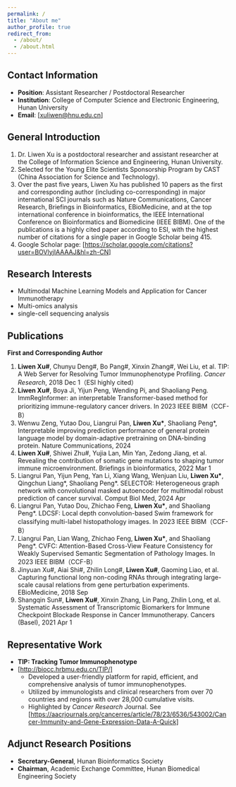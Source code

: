 ```yaml
---
permalink: /
title: "About me"
author_profile: true
redirect_from: 
  - /about/
  - /about.html
---
```


## Contact Information
- **Position**: Assistant Researcher / Postdoctoral Researcher
- **Institution**: College of Computer Science and Electronic Engineering, Hunan University
- **Email**: [xuliwen@hnu.edu.cn]


## General Introduction
1. Dr. Liwen Xu is a postdoctoral researcher and assistant researcher at the College of Information Science and Engineering, Hunan University. 
1. Selected for the Young Elite Scientists Sponsorship Program by CAST (China Association for Science and Technology).
1. Over the past five years, Liwen Xu has published 10 papers as the first and corresponding author (including co-corresponding) in major international SCI journals such as Nature Communications, Cancer Research, Briefings in Bioinformatics, EBioMedicine, and at the top international conference in bioinformatics, the IEEE International Conference on Bioinformatics and Biomedicine (IEEE BIBM). One of the publications is a highly cited paper according to ESI, with the highest number of citations for a single paper in Google Scholar being 415.
1. Google Scholar page: [https://scholar.google.com/citations?user=BOVlyjIAAAAJ&hl=zh-CN]


## Research Interests
- Multimodal Machine Learning Models and Application for Cancer Immunotherapy
- Multi-omics analysis
- single-cell sequencing analysis


## Publications
**First and Corresponding Author**  
1. **Liwen Xu#**, Chunyu Deng#, Bo Pang#, Xinxin Zhang#, Wei Liu, et al. TIP: A Web Server for Resolving Tumor Immunophenotype Profiling. *Cancer Research*, 2018 Dec 1（ESI highly cited）
1. **Liwen Xu#**, Boya Ji, Yijun Peng, Wending Pi, and Shaoliang Peng. ImmRegInformer: an interpretable Transformer-based method for prioritizing immune-regulatory cancer drivers. In 2023 IEEE BIBM（CCF-B）
1. Wenwu Zeng, Yutao Dou, Liangrui Pan, **Liwen Xu\***, Shaoliang Peng*, Interpretable improving prediction performance of general protein language model by domain-adaptive pretraining on DNA-binding protein. Nature Communications, 2024
1. **Liwen Xu#**, Shiwei Zhu#, Yujia Lan, Min Yan, Zedong Jiang, et al. Revealing the contribution of somatic gene mutations to shaping tumor immune microenvironment. Briefings in bioinformatics, 2022 Mar 1
1. Liangrui Pan, Yijun Peng, Yan Li, Xiang Wang, Wenjuan Liu, **Liwen Xu\***, Qingchun Liang*, Shaoliang Peng*. SELECTOR: Heterogeneous graph network with convolutional masked autoencoder for multimodal robust prediction of cancer survival. Comput Biol Med, 2024 Apr
1. Liangrui Pan, Yutao Dou, Zhichao Feng, **Liwen Xu\***, and Shaoliang Peng*. LDCSF: Local depth convolution-based Swim framework for classifying multi-label histopathology images. In 2023 IEEE BIBM（CCF-B）
1. Liangrui Pan, Lian Wang, Zhichao Feng, **Liwen Xu\***, and Shaoliang Peng*. CVFC: Attention-Based Cross-View Feature Consistency for Weakly Supervised Semantic Segmentation of Pathology Images. In 2023 IEEE BIBM（CCF-B）
1. Jinyuan Xu#, Aiai Shi#, Zhilin Long#, **Liwen Xu#**, Gaoming Liao, et al. Capturing functional long non-coding RNAs through integrating large-scale causal relations from gene perturbation experiments. EBioMedicine, 2018 Sep
1. Shangqin Sun#, **Liwen Xu#**, Xinxin Zhang, Lin Pang, Zhilin Long, et al. Systematic Assessment of Transcriptomic Biomarkers for Immune Checkpoint Blockade Response in Cancer Immunotherapy. Cancers (Basel), 2021 Apr 1

## Representative Work
- **TIP: Tracking Tumor Immunophenotype**
- [http://biocc.hrbmu.edu.cn/TIP/]
  - Developed a user-friendly platform for rapid, efficient, and comprehensive analysis of tumor immunophenotypes.
  - Utilized by immunologists and clinical researchers from over 70 countries and regions with over 28,000 cumulative visits.
  - Highlighted by *Cancer Research* Journal. See [https://aacrjournals.org/cancerres/article/78/23/6536/543002/Cancer-Immunity-and-Gene-Expression-Data-A-Quick]

## Adjunct Research Positions
- **Secretary-General**, Hunan Bioinformatics Society
- **Chairman**, Academic Exchange Committee, Hunan Biomedical Engineering Society


